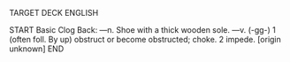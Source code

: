 TARGET DECK
ENGLISH

START
Basic
Clog
Back: —n. Shoe with a thick wooden sole. —v. (-gg-) 1 (often foll. By up) obstruct or become obstructed; choke. 2 impede. [origin unknown]
END
